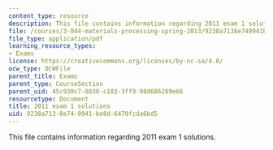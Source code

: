 ```yaml
---
content_type: resource
description: This file contains information regarding 2011 exam 1 solutions.
file: /courses/3-044-materials-processing-spring-2013/9238a7138e749941be8d6479fcda6bd5_MIT3_044S13_2011exam1solns.pdf
file_type: application/pdf
learning_resource_types:
- Exams
license: https://creativecommons.org/licenses/by-nc-sa/4.0/
ocw_type: OCWFile
parent_title: Exams
parent_type: CourseSection
parent_uid: 45c930c7-8030-c183-3ff9-98d686289e66
resourcetype: Document
title: 2011 exam 1 solutions
uid: 9238a713-8e74-9941-be8d-6479fcda6bd5
---
```

This file contains information regarding 2011 exam 1 solutions.